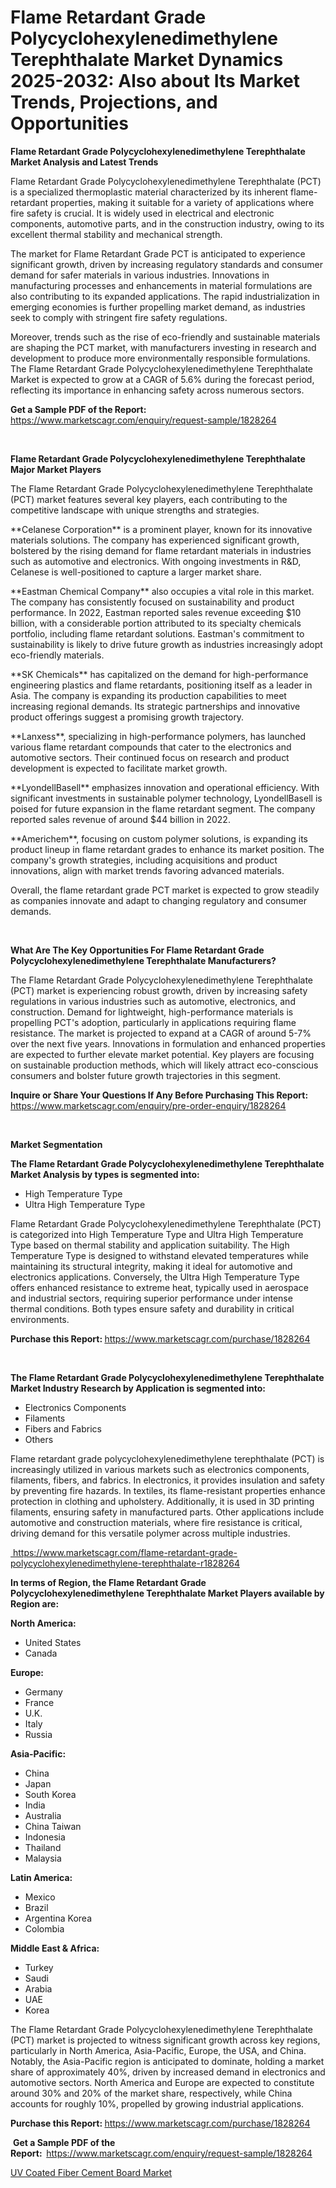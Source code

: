 <p><h1>Flame Retardant Grade Polycyclohexylenedimethylene Terephthalate Market Dynamics 2025-2032: Also about Its Market Trends, Projections, and Opportunities</h1></p><p><strong>Flame Retardant Grade Polycyclohexylenedimethylene Terephthalate Market Analysis and Latest Trends</strong></p>
<p><p>Flame Retardant Grade Polycyclohexylenedimethylene Terephthalate (PCT) is a specialized thermoplastic material characterized by its inherent flame-retardant properties, making it suitable for a variety of applications where fire safety is crucial. It is widely used in electrical and electronic components, automotive parts, and in the construction industry, owing to its excellent thermal stability and mechanical strength.</p><p>The market for Flame Retardant Grade PCT is anticipated to experience significant growth, driven by increasing regulatory standards and consumer demand for safer materials in various industries. Innovations in manufacturing processes and enhancements in material formulations are also contributing to its expanded applications. The rapid industrialization in emerging economies is further propelling market demand, as industries seek to comply with stringent fire safety regulations.</p><p>Moreover, trends such as the rise of eco-friendly and sustainable materials are shaping the PCT market, with manufacturers investing in research and development to produce more environmentally responsible formulations. The Flame Retardant Grade Polycyclohexylenedimethylene Terephthalate Market is expected to grow at a CAGR of 5.6% during the forecast period, reflecting its importance in enhancing safety across numerous sectors.</p></p>
<p><strong>Get a Sample PDF of the Report:&nbsp;</strong> <a href="https://www.marketscagr.com/enquiry/request-sample/1828264?utm_campaign=3137&utm_medium=2&utm_source=Github&utm_content=ia&utm_term=03042025&utm_id=flame-retardant-grade-polycyclohexylenedimethylene-terephthalate">https://www.marketscagr.com/enquiry/request-sample/1828264</a></p>
<p>&nbsp;</p>
<p><strong>Flame Retardant Grade Polycyclohexylenedimethylene Terephthalate Major Market Players</strong></p>
<p><p>The Flame Retardant Grade Polycyclohexylenedimethylene Terephthalate (PCT) market features several key players, each contributing to the competitive landscape with unique strengths and strategies. </p><p>**Celanese Corporation** is a prominent player, known for its innovative materials solutions. The company has experienced significant growth, bolstered by the rising demand for flame retardant materials in industries such as automotive and electronics. With ongoing investments in R&D, Celanese is well-positioned to capture a larger market share.</p><p>**Eastman Chemical Company** also occupies a vital role in this market. The company has consistently focused on sustainability and product performance. In 2022, Eastman reported sales revenue exceeding $10 billion, with a considerable portion attributed to its specialty chemicals portfolio, including flame retardant solutions. Eastman's commitment to sustainability is likely to drive future growth as industries increasingly adopt eco-friendly materials.</p><p>**SK Chemicals** has capitalized on the demand for high-performance engineering plastics and flame retardants, positioning itself as a leader in Asia. The company is expanding its production capabilities to meet increasing regional demands. Its strategic partnerships and innovative product offerings suggest a promising growth trajectory.</p><p>**Lanxess**, specializing in high-performance polymers, has launched various flame retardant compounds that cater to the electronics and automotive sectors. Their continued focus on research and product development is expected to facilitate market growth.</p><p>**LyondellBasell** emphasizes innovation and operational efficiency. With significant investments in sustainable polymer technology, LyondellBasell is poised for future expansion in the flame retardant segment. The company reported sales revenue of around $44 billion in 2022.</p><p>**Americhem**, focusing on custom polymer solutions, is expanding its product lineup in flame retardant grades to enhance its market position. The company's growth strategies, including acquisitions and product innovations, align with market trends favoring advanced materials. </p><p>Overall, the flame retardant grade PCT market is expected to grow steadily as companies innovate and adapt to changing regulatory and consumer demands.</p></p>
<p>&nbsp;</p>
<p><strong>What Are The Key Opportunities For Flame Retardant Grade Polycyclohexylenedimethylene Terephthalate Manufacturers?</strong></p>
<p><p>The Flame Retardant Grade Polycyclohexylenedimethylene Terephthalate (PCT) market is experiencing robust growth, driven by increasing safety regulations in various industries such as automotive, electronics, and construction. Demand for lightweight, high-performance materials is propelling PCT's adoption, particularly in applications requiring flame resistance. The market is projected to expand at a CAGR of around 5-7% over the next five years. Innovations in formulation and enhanced properties are expected to further elevate market potential. Key players are focusing on sustainable production methods, which will likely attract eco-conscious consumers and bolster future growth trajectories in this segment.</p></p>
<p><strong>Inquire or Share Your Questions If Any Before Purchasing This Report:</strong> <a href="https://www.marketscagr.com/enquiry/pre-order-enquiry/1828264?utm_campaign=3137&utm_medium=2&utm_source=Github&utm_content=ia&utm_term=03042025&utm_id=flame-retardant-grade-polycyclohexylenedimethylene-terephthalate">https://www.marketscagr.com/enquiry/pre-order-enquiry/1828264</a></p>
<p>&nbsp;</p>
<p><strong>Market Segmentation</strong></p>
<p><strong>The Flame Retardant Grade Polycyclohexylenedimethylene Terephthalate Market Analysis by types is segmented into:</strong></p>
<p><ul><li>High Temperature Type</li><li>Ultra High Temperature Type</li></ul></p>
<p><p>Flame Retardant Grade Polycyclohexylenedimethylene Terephthalate (PCT) is categorized into High Temperature Type and Ultra High Temperature Type based on thermal stability and application suitability. The High Temperature Type is designed to withstand elevated temperatures while maintaining its structural integrity, making it ideal for automotive and electronics applications. Conversely, the Ultra High Temperature Type offers enhanced resistance to extreme heat, typically used in aerospace and industrial sectors, requiring superior performance under intense thermal conditions. Both types ensure safety and durability in critical environments.</p></p>
<p><strong>Purchase this Report:&nbsp;</strong><a href="https://www.marketscagr.com/purchase/1828264?utm_campaign=3137&utm_medium=2&utm_source=Github&utm_content=ia&utm_term=03042025&utm_id=flame-retardant-grade-polycyclohexylenedimethylene-terephthalate">https://www.marketscagr.com/purchase/1828264</a></p>
<p>&nbsp;</p>
<p><strong>The Flame Retardant Grade Polycyclohexylenedimethylene Terephthalate Market Industry Research by Application is segmented into:</strong></p>
<p><ul><li>Electronics Components</li><li>Filaments</li><li>Fibers and Fabrics</li><li>Others</li></ul></p>
<p><p>Flame retardant grade polycyclohexylenedimethylene terephthalate (PCT) is increasingly utilized in various markets such as electronics components, filaments, fibers, and fabrics. In electronics, it provides insulation and safety by preventing fire hazards. In textiles, its flame-resistant properties enhance protection in clothing and upholstery. Additionally, it is used in 3D printing filaments, ensuring safety in manufactured parts. Other applications include automotive and construction materials, where fire resistance is critical, driving demand for this versatile polymer across multiple industries.</p></p>
<p><a href="https://www.marketscagr.com/flame-retardant-grade-polycyclohexylenedimethylene-terephthalate-r1828264?utm_campaign=3137&utm_medium=2&utm_source=Github&utm_content=ia&utm_term=03042025&utm_id=flame-retardant-grade-polycyclohexylenedimethylene-terephthalate">&nbsp;https://www.marketscagr.com/flame-retardant-grade-polycyclohexylenedimethylene-terephthalate-r1828264</a></p>
<p><strong>In terms of Region, the Flame Retardant Grade Polycyclohexylenedimethylene Terephthalate Market Players available by Region are:</strong></p>
<p>
    <p> <strong> North America: </strong>
        <ul>
            <li>United States</li>
            <li>Canada</li>
        </ul>
        </p> 
    <p> <strong> Europe: </strong>
        <ul>
            <li>Germany</li>
            <li>France</li>
            <li>U.K.</li>
            <li>Italy</li>
            <li>Russia</li>
        </ul>
        </p> 
    <p> <strong> Asia-Pacific: </strong>
        <ul>
            <li>China</li>
            <li>Japan</li>
            <li>South Korea</li>
            <li>India</li>
            <li>Australia</li>
            <li>China Taiwan</li>
            <li>Indonesia</li>
            <li>Thailand</li>
            <li>Malaysia</li>
        </ul>
        </p> 
    <p> <strong> Latin America: </strong>
        <ul>
            <li>Mexico</li>
            <li>Brazil</li>
            <li>Argentina Korea</li>
            <li>Colombia</li>
        </ul>
        </p> 
    <p> <strong> Middle East & Africa: </strong>
        <ul>
            <li>Turkey</li>
            <li>Saudi</li>
            <li>Arabia</li>
            <li>UAE</li>
            <li>Korea</li>
        </ul>
    </p>
    </p>
<p><p>The Flame Retardant Grade Polycyclohexylenedimethylene Terephthalate (PCT) market is projected to witness significant growth across key regions, particularly in North America, Asia-Pacific, Europe, the USA, and China. Notably, the Asia-Pacific region is anticipated to dominate, holding a market share of approximately 40%, driven by increased demand in electronics and automotive sectors. North America and Europe are expected to constitute around 30% and 20% of the market share, respectively, while China accounts for roughly 10%, propelled by growing industrial applications.</p></p>
<p><strong>Purchase this Report: </strong><a href="https://www.marketscagr.com/purchase/1828264?utm_campaign=3137&utm_medium=2&utm_source=Github&utm_content=ia&utm_term=03042025&utm_id=flame-retardant-grade-polycyclohexylenedimethylene-terephthalate">https://www.marketscagr.com/purchase/1828264</a></p>
<p>&nbsp;<strong>Get a Sample PDF of the Report:&nbsp;&nbsp;</strong><a href="https://www.marketscagr.com/enquiry/request-sample/1828264?utm_campaign=3137&utm_medium=2&utm_source=Github&utm_content=ia&utm_term=03042025&utm_id=flame-retardant-grade-polycyclohexylenedimethylene-terephthalate">https://www.marketscagr.com/enquiry/request-sample/1828264</a></p>
<p><strong></strong></p>
<p><p><a href="https://github.com/nacrehuipie/Market-Research-Report-List-1/blob/main/uv-coated-fiber-cement-board-market.md?utm_campaign=3137&utm_medium=2&utm_source=Github&utm_content=ia&utm_term=03042025&utm_id=flame-retardant-grade-polycyclohexylenedimethylene-terephthalate">UV Coated Fiber Cement Board Market</a></p></p>